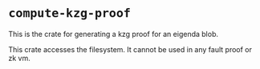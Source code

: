 # `compute-kzg-proof`

This is the crate for generating a kzg proof for an eigenda blob.

This crate accesses the filesystem. It cannot be used in any fault proof or zk vm. 